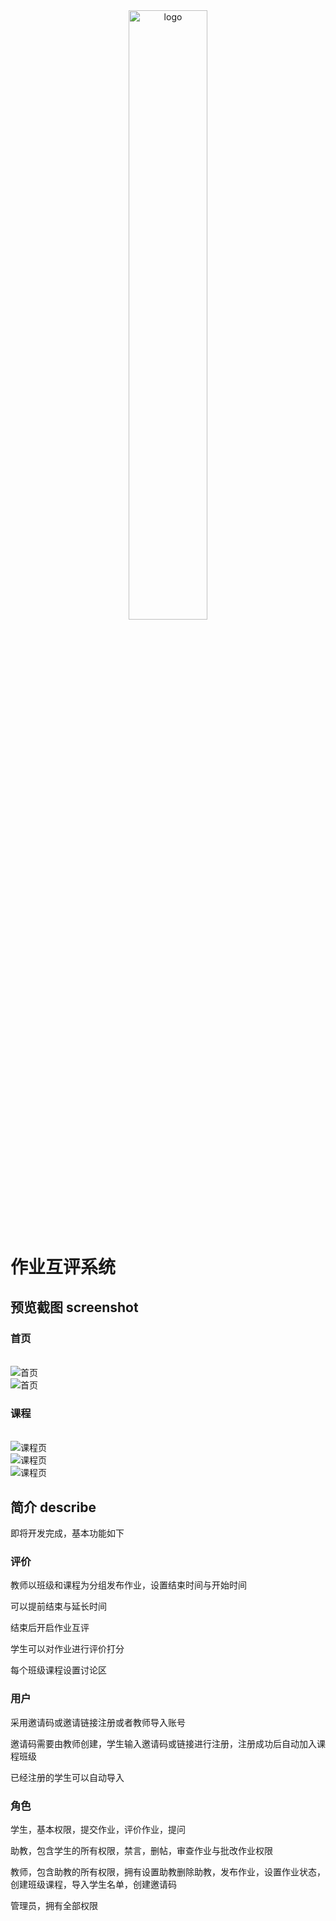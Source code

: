 <div align="center">
    <img src="http://p.ananas.chaoxing.com/star3/origin/3b432cacff18301899f8d7832bd5cba8.png" alt="logo" title="logo" width="50%" style="text-align:center;">
</div>

# 作业互评系统

## 预览截图 screenshot

### 首页

<br/>

<img src="http://p.ananas.chaoxing.com/star3/origin/c585ae0a4c9eb03237a01206a3a735e0.png" alt="首页" title="首页" >

<br/>

<img src="http://p.ananas.chaoxing.com/star3/origin/77dc5d4e818b94b3f9ad987cd16c5b19.png" alt="首页" title="首页" >


### 课程

<br/>

<img src="http://p.ananas.chaoxing.com/star3/origin/82b7120bd98d34bdd5bfbd51c422a809.png" alt="课程页" title="课程页" >

<br/>

<img src="http://p.ananas.chaoxing.com/star3/origin/f577695eff31fe5d79a06556790a5ab3.png" alt="课程页" title="课程页" >

<br/>

<img src="http://p.ananas.chaoxing.com/star3/origin/3e8e6a7f51809653641cd858d1279eca.png" alt="课程页" title="课程页" >


## 简介 describe

即将开发完成，基本功能如下

### 评价

教师以班级和课程为分组发布作业，设置结束时间与开始时间

可以提前结束与延长时间

结束后开启作业互评

学生可以对作业进行评价打分

每个班级课程设置讨论区

### 用户

采用邀请码或邀请链接注册或者教师导入账号

邀请码需要由教师创建，学生输入邀请码或链接进行注册，注册成功后自动加入课程班级

已经注册的学生可以自动导入

### 角色

学生，基本权限，提交作业，评价作业，提问

助教，包含学生的所有权限，禁言，删帖，审查作业与批改作业权限

教师，包含助教的所有权限，拥有设置助教删除助教，发布作业，设置作业状态，创建班级课程，导入学生名单，创建邀请码

管理员，拥有全部权限

